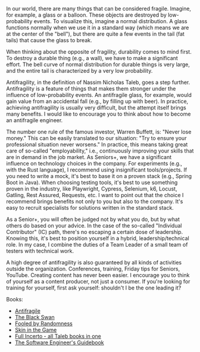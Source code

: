 In our world, there are many things that can be considered fragile. Imagine, for example, a glass or a balloon. These
objects are destroyed by low-probability events. To visualize this, imagine a normal distribution. A glass functions
normally when we use it in a standard way (which means we are at the center of the "bell"), but there are quite a few
events in the tail (fat tails) that cause the glass to break.

When thinking about the opposite of fragility, durability comes to mind first. To destroy a durable thing (e.g., a
wall), we have to make a significant effort. The bell curve of normal distribution for durable things is very large, and
the entire tail is characterized by a very low probability.

Antifragility, in the definition of Nassim Nicholas Taleb, goes a step further. Antifragility is a feature of things
that makes them stronger under the influence of low-probability events. An antifragile glass, for example, would gain
value from an accidental fall (e.g., by filling up with beer).
In practice, achieving antifragility is usually very difficult, but the attempt itself brings many benefits. I would
like to encourage you to think about how to become an antifragile engineer.

The number one rule of the famous investor, Warren Buffett, is: "Never lose money." This can be easily translated to our
situation: "Try to ensure your professional situation never worsens." In practice, this means taking great care of
so-called "employability," i.e., continuously improving your skills that are in demand in the job market. As Seniors+,
we have a significant influence on technology choices in the company. For experiments (e.g., with the Rust language), I
recommend using insignificant tools/projects. If you need to write a mock, it's best to base it on a proven stack (e.g.,
Spring Boot in Java). When choosing testing tools, it's best to use something proven in the industry, like Playwright,
Cypress, Selenium, k6, Locust, Gatling, Rest Assured, Requests, etc. I want to point out that the choice I recommend
brings benefits not only to you but also to the company. It's easy to recruit specialists for solutions written in the
standard stack.

As a Senior+, you will often be judged not by what you do, but by what others do based on your advice. In the case of
the so-called "Individual Contributor" (IC) path, there's no escaping a certain dose of leadership. Knowing this, it's
best to position yourself in a hybrid, leadership/technical role. In my case, I combine the duties of a Team Leader of a
small team of testers with technical work.

A high degree of antifragility is also guaranteed by all kinds of activities outside the organization. Conferences,
training, Friday tips for Seniors, YouTube. Creating content has never been easier. I encourage you to think of yourself
as a content producer, not just a consumer. If you're looking for training for yourself, first ask yourself: shouldn't I
be the one leading it?

Books:
- [Antifragile](https://amzn.to/3Ufyalq)
- [The Black Swan](https://amzn.to/3Yv4zXC)
- [Fooled by Randomness](https://amzn.to/3YtKe4X)
- [Skin in the Game](https://amzn.to/3zVrli1)
- [Full Incerto - all Taleb books in one](https://amzn.to/4dNnwJu)
- [The Software Engineer's Guidebook](https://amzn.to/4ha0fnX)
